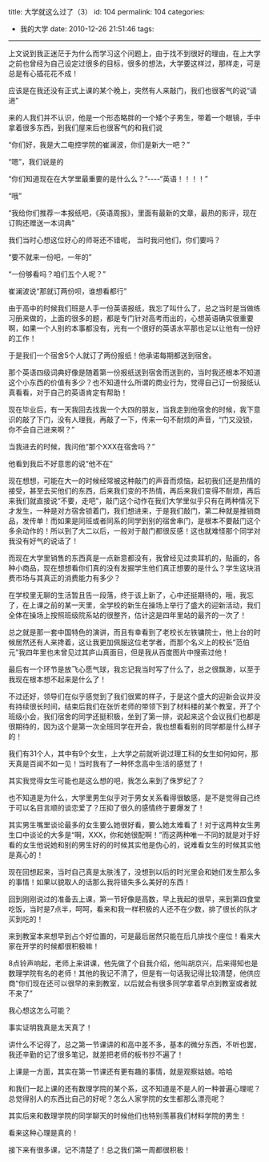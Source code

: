 title: 大学就这么过了（3）
id: 104
permalink: 104
categories:
 - 我的大学
date: 2010-12-26 21:51:46
tags:
---

上文说到我正迷茫于为什么而学习这个问题上，由于找不到很好的理由，在上大学之前也曾经为自己设定过很多的目标，很多的想法，大学要这样过，那样走，可是总是有心插花花不成！

应该是在我还没有正式上课的某个晚上，突然有人来敲门，我们也很客气的说“请进”

来的人我们并不认识，他是一个形态略胖的一个矮个子男生，带着一个眼镜，手中拿着很多东西，到我们屋来后也很客气的和我们说

“你们好，我是大二电控学院的崔澜波，你们是新大一吧？”

“嗯”，我们说是的

“你们知道现在在大学里最重要的是什么么？”----“英语！！！！”

“哦”
<!-- more -->
“我给你们推荐一本报纸吧，《英语周报》，里面有最新的文章，最热的影评，现在订购还赠送一本词典”

我们当时心想这位好心的师哥还不错呢， 当时我问他们，你们要吗？

“要不就来一份吧，一年的”

“一份够看吗？咱们五个人呢？”

崔澜波说“那就订两份呗，谁想看都行”

由于高中的时候我们班是人手一份英语报纸，我忘了叫什么了，总之当时是当做练习册来做的，上面的很多的题，都是专门针对高考而出的，心想英语确实很重要啊，如果一个人别的本事都没有，光有一个很好的英语水平那也足以让他有一份好的工作！

于是我们一个宿舍5个人就订了两份报纸！他承诺每期都送到宿舍。

那个英语四级词典好像是随着第一份报纸送到宿舍而送到的，当时我还根本不知道这个小东西的价值有多少？也不知道什么所谓的商业行为，觉得自己订一份报纸认真看看，对于自己的英语肯定有帮助！

现在毕业后，有一天我回去找我一个大四的朋友，当我走到他宿舍的时候，我下意识的敲了下门，没有人理我，再敲了一下，传来一句不耐烦的声音，“门又没锁，你不会自己进来啊？”

当我进去的时候，我问他“那个XXX在宿舍吗？”

他看到我后不好意思的说“他不在”

现在想想，可能在大一的时候经常被这种敲门的声音而烦恼，起初我们还是热情的接受，甚至去买他们的东西，后来我们变的不热情，再后来我们变得不耐烦，再后来我们就直接说“不要，走吧”，敲门这个动作在我们大学里似乎只有在两种情况下才发生，一种是对方宿舍锁着门，我们想进来，于是我们敲门，第二种就是推销商品，发传单！而如果是同班或者同系的同学到别的宿舍串门，是根本不要敲门这个多余动作的！所以到了大二以后，一般对于敲门都很反感！这也就难怪那个同学对我没有好气的说话了！

而现在大学里销售的东西真是一点新意都没有，我曾经见过卖耳机的，贴画的，各种小商品，现在想想看你们真的没有发掘学生他们真正想要的是什么？学生这块消费市场与其真正的消费能力有多少？

在学校里无聊的生活暂且告一段落，终于该上新了，心中还挺期待的，哦，我忘了，在上课之前的某一天里，全学校的新生在操场上举行了盛大的迎新活动，我们全体在操场上按照班级院系站的很整齐，估计这是四年里站的最齐的一次了！

总之就是那一套中国特色的演讲，而且有幸看到了老校长左铁镛院士，他上台的时候居然还有人来搀着，这让我更加佩服这位老学者，而那个名义上的校长“范伯元”我四年里也未曾见过其庐山真面目，但是我从百度图片中搜索过他！

最后有一个环节是放飞心愿气球，我忘记我当时写了什么了，总之很飘渺，以至于我现在根本想不起来是什么了！

不过还好，领导们在似乎感觉到了我们很累的样子，于是这个盛大的迎新会议并没有持续很长时间，结束后我们在张忻老师的带领下到了材料楼的某个教室，开了个班级小会，我们宿舍的同学还挺积极，坐到了第一排，说起来这个会议我们也都是很期待的，因为这个是第一次全班同学在开会，我也想看看别的同学都是什么样子的！

我们有31个人，其中有9个女生，上大学之前就听说过理工科的女生如何如何，那天真是百闻不如一见！当时我有了一种怀念高中生活的感觉了！

其实我觉得女生可能也是这么想的吧，我怎么来到了侏罗纪了？

也不知道是为什么，大学里男生似乎对于男女关系看得很敏感，是不是觉得自己终于可以名目言顺的谈恋爱了？压抑了很久的感情终于要爆发了！

其实男生嘴里谈论最多的女生要么她很好看，要么她太难看了！对于这两种女生男生口中谈论的大多是“啊，XXX，你和她很配啊！”而这两种唯一不同的就是对于好看的女生他说她和别的男生好的的时候其实他是伪心的，说难看女生的时候其实他是真心的！

现在回想起来，当时自己真是太肤浅了，没想到以后的时光里会和她们发生那么多的事情！如果以貌取人的话那么我将错失多么美好的东西！

回到刚刚说过的准备去上课，第一节好像是高数，早上我起的很早，来到第四食堂吃饭，当时是7点半，呵呵，看来和我一样积极的人还不在少数，排了很长的队才买到吃的！

来到教室本来想早到占个好位置的，可是最后居然只能在后几排找个座位！看来大家在开学的时候都很积极嘛！

8点铃声响起，老师上来讲课，他先做了个自我介绍，他叫胡京兴，后来得知也是数理学院有名的老师！其他的我记不清了，但是有一句话我记得比较清楚，他供应商“你们现在还可以很早的来到教室，以后就会有很多同学拿着早点到教室或者就不来了”

我心想这怎么可能？

事实证明我真是太天真了！

讲什么不记得了，总之第一节课讲的和高中差不多，基本的微分东西，不听也罢，我还辛勤的记了很多笔记，就差把老师的板书抄不遍了！

上课是一方面，其实在第一节课还有更有趣的事情，就是观察姑娘。哈哈

和我们一起上课的还有数理学院的某个系，这不知道是不是人的一种普遍心理呢？总觉得别人的东西比自己的好呢？怎么人家学院的女生都那么漂亮呢？

其实后来和数理学院的同学聊天的时候他们也特别羡慕我们材料学院的男生！

看来这种心理是真的！

接下来有很多课，记不清楚了！总之我们第一周都很积极！